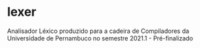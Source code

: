 # lexer
Analisador Léxico produzido para a cadeira de Compiladores da Universidade de Pernambuco no semestre 2021.1 - Pré-finalizado
